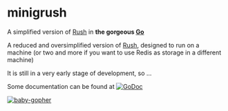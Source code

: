 minigrush
=========

A simplified version of [Rush][rush] in **the gorgeous [Go][go]**

A reduced and oversimplified version of [Rush][rush], designed to run on a machine (or two and more if you want to use Redis as storage in a different machine)

It is still in a very early stage of development, so ...

Some documentation can be found at
[![GoDoc](https://godoc.org/github.com/crbrox/minigrush/config?status.png)](https://godoc.org/github.com/crbrox/minigrush)

[rush]: https://github.com/telefonicaid/Rush
[go]: http://golang.org/

[![baby-gopher](https://raw.github.com/drnic/babygopher-site/gh-pages/images/babygopher-badge.png)](http://www.babygopher.org)
